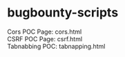 # bugbounty-scripts

Cors POC Page: cors.html  
CSRF POC Page: csrf.html  
Tabnabbing POC: tabnapping.html
